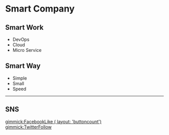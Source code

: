Smart Company
=============

Smart Work
----------

* DevOps
* Cloud
* Micro Service 

Smart Way
---------

* Simple
* Small
* Speed

---

SNS
---

[gimmick:FacebookLike ( layout: 'buttoncount') ](http://www.facebook.com/yeopoong)  
[gimmick:TwitterFollow](@yeopoong)  
